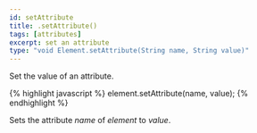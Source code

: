 ```yaml
---
id: setAttribute
title: .setAttribute()
tags: [attributes]
excerpt: set an attribute
type: "void Element.setAttribute(String name, String value)"
---
```


Set the value of an attribute.

{% highlight javascript %}
element.setAttribute(name, value);
{% endhighlight %}

Sets the attribute <var>name</var> of <var>element</var> to <var>value</var>.
